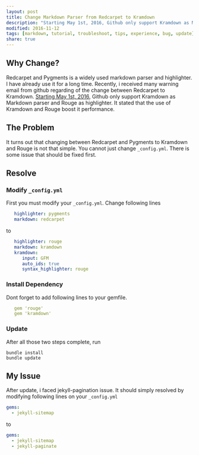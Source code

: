 ```yaml
---
layout: post
title: Change Markdown Parser from Redcarpet to Kramdown
description: "Starting May 1st, 2016, Github only support Kramdown as Markdown parser. This post is about what you should done on updating Redcarpet to Kramdown."
modified: 2016-11-12
tags: [markdown, tutorial, troubleshoot, tips, experience, bug, update]
share: true
---
```


## Why Change?

Redcarpet and Pygments is a widely used markdown parser and highlighter. I have already use it for a long time. Recently, i received many warning email from github regarding of the change between Redcarpet to Kramdown. [Starting May 1st, 2016](https://github.com/blog/2100-github-pages-now-faster-and-simpler-with-jekyll-3-0), Github only support Kramdown as Markdown parser and Rouge as highlighter. It stated that the use of Kramdown and Rouge boost it performance.

## The Problem

It turns out that changing between Redcarpet and Pygments to Kramdown and Rouge is not that simple. You cannot just change ```_config.yml```. There is some issue that should be fixed first.

## Resolve

### Modify ```_config.yml```

First you must modify your ```_config.yml```. Change following lines

```yaml
   highlighter: pygments
   markdown: redcarpet
```

to

```yaml
   highlighter: rouge
   markdown: kramdown
   kramdown:
      input: GFM
      auto_ids: true
      syntax_highlighter: rouge
```

### Install Dependency

Dont forget to add following lines to your gemfile.

```yaml
   gem 'rouge'
   gem 'kramdown'
```

### Update

After all those two steps complete, run

    bundle install
    bundle update

## My Issue

After update, i faced jekyll-pagination issue. It should simply resolved by modifying following lines on your ```_config.yml```

```yaml
gems:
  - jekyll-sitemap
```

to

```yaml
gems:
  - jekyll-sitemap
  - jekyll-paginate
```
